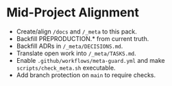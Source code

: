 # Mid-Project Alignment

- Create/align `/docs` and `/_meta` to this pack.
- Backfill PREPRODUCTION.* from current truth.
- Backfill ADRs in `/_meta/DECISIONS.md`.
- Translate open work into `/_meta/TASKS.md`.
- Enable `.github/workflows/meta-guard.yml` and make `scripts/check_meta.sh` executable.
- Add branch protection on `main` to require checks.
